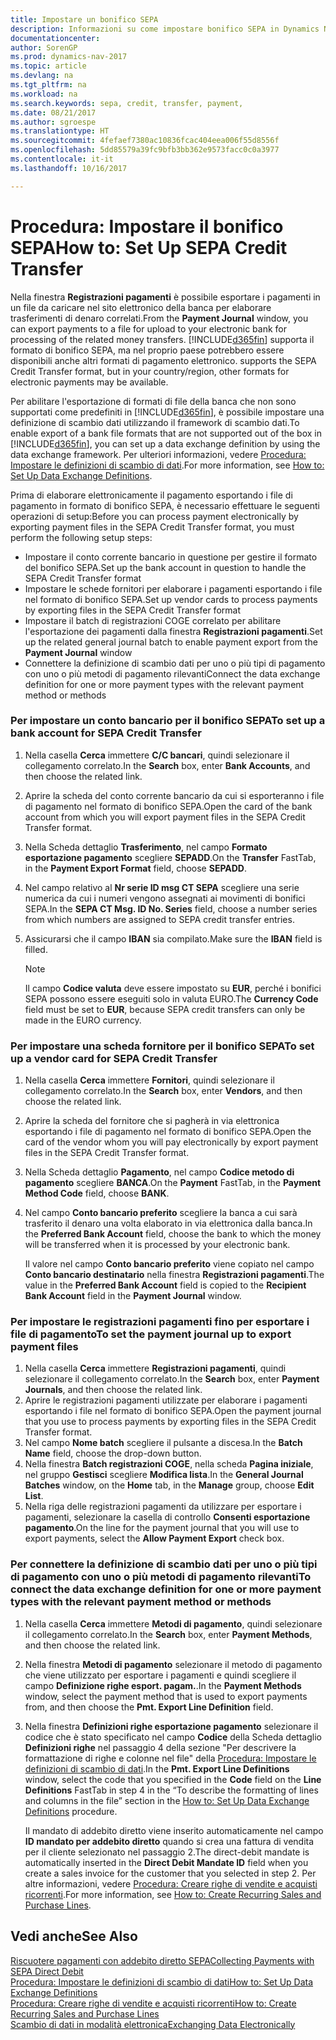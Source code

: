```yaml
---
title: Impostare un bonifico SEPA
description: Informazioni su come impostare bonifico SEPA in Dynamics NAV.
documentationcenter: 
author: SorenGP
ms.prod: dynamics-nav-2017
ms.topic: article
ms.devlang: na
ms.tgt_pltfrm: na
ms.workload: na
ms.search.keywords: sepa, credit, transfer, payment,
ms.date: 08/21/2017
ms.author: sgroespe
ms.translationtype: HT
ms.sourcegitcommit: 4fefaef7380ac10836fcac404eea006f55d8556f
ms.openlocfilehash: 5dd85579a39fc9bfb3bb362e9573facc0c0a3977
ms.contentlocale: it-it
ms.lasthandoff: 10/16/2017

---
```

# <a name="how-to-set-up-sepa-credit-transfer"></a><span data-ttu-id="2eb69-103">Procedura: Impostare il bonifico SEPA</span><span class="sxs-lookup"><span data-stu-id="2eb69-103">How to: Set Up SEPA Credit Transfer</span></span>
<span data-ttu-id="2eb69-104">Nella finestra **Registrazioni pagamenti** è possibile esportare i pagamenti in un file da caricare nel sito elettronico della banca per elaborare trasferimenti di denaro correlati.</span><span class="sxs-lookup"><span data-stu-id="2eb69-104">From the **Payment Journal** window, you can export payments to a file for upload to your electronic bank for processing of the related money transfers.</span></span> [!INCLUDE[d365fin](includes/d365fin_md.md)]<span data-ttu-id="2eb69-105"> supporta il formato di bonifico SEPA, ma nel proprio paese potrebbero essere disponibili anche altri formati di pagamento elettronico.</span><span class="sxs-lookup"><span data-stu-id="2eb69-105"> supports the SEPA Credit Transfer format, but in your country/region, other formats for electronic payments may be available.</span></span>  

<span data-ttu-id="2eb69-106">Per abilitare l'esportazione di formati di file della banca che non sono supportati come predefiniti in [!INCLUDE[d365fin](includes/d365fin_md.md)], è possibile impostare una definizione di scambio dati utilizzando il framework di scambio dati.</span><span class="sxs-lookup"><span data-stu-id="2eb69-106">To enable export of a bank file formats that are not supported out of the box in [!INCLUDE[d365fin](includes/d365fin_md.md)], you can set up a data exchange definition by using the data exchange framework.</span></span> <span data-ttu-id="2eb69-107">Per ulteriori informazioni, vedere [Procedura: Impostare le definizioni di scambio di dati](across-how-to-set-up-data-exchange-definitions.md).</span><span class="sxs-lookup"><span data-stu-id="2eb69-107">For more information, see [How to: Set Up Data Exchange Definitions](across-how-to-set-up-data-exchange-definitions.md).</span></span>  

<span data-ttu-id="2eb69-108">Prima di elaborare elettronicamente il pagamento esportando i file di pagamento in formato di bonifico SEPA, è necessario effettuare le seguenti operazioni di setup:</span><span class="sxs-lookup"><span data-stu-id="2eb69-108">Before you can process payment electronically by exporting payment files in the SEPA Credit Transfer format, you must perform the following setup steps:</span></span>  

* <span data-ttu-id="2eb69-109">Impostare il conto corrente bancario in questione per gestire il formato del bonifico SEPA.</span><span class="sxs-lookup"><span data-stu-id="2eb69-109">Set up the bank account in question to handle the SEPA Credit Transfer format</span></span>  
* <span data-ttu-id="2eb69-110">Impostare le schede fornitori per elaborare i pagamenti esportando i file nel formato di bonifico SEPA.</span><span class="sxs-lookup"><span data-stu-id="2eb69-110">Set up vendor cards to process payments by exporting files in the SEPA Credit Transfer format</span></span>  
* <span data-ttu-id="2eb69-111">Impostare il batch di registrazioni COGE correlato per abilitare l'esportazione dei pagamenti dalla finestra **Registrazioni pagamenti**.</span><span class="sxs-lookup"><span data-stu-id="2eb69-111">Set up the related general journal batch to enable payment export from the **Payment Journal** window</span></span>  
* <span data-ttu-id="2eb69-112">Connettere la definizione di scambio dati per uno o più tipi di pagamento con uno o più metodi di pagamento rilevanti</span><span class="sxs-lookup"><span data-stu-id="2eb69-112">Connect the data exchange definition for one or more payment types with the relevant payment method or methods</span></span>  

### <a name="to-set-up-a-bank-account-for-sepa-credit-transfer"></a><span data-ttu-id="2eb69-113">Per impostare un conto bancario per il bonifico SEPA</span><span class="sxs-lookup"><span data-stu-id="2eb69-113">To set up a bank account for SEPA Credit Transfer</span></span>  
1. <span data-ttu-id="2eb69-114">Nella casella **Cerca** immettere **C/C bancari**, quindi selezionare il collegamento correlato.</span><span class="sxs-lookup"><span data-stu-id="2eb69-114">In the **Search** box, enter **Bank Accounts**, and then choose the related link.</span></span>  
2. <span data-ttu-id="2eb69-115">Aprire la scheda del conto corrente bancario da cui si esporteranno i file di pagamento nel formato di bonifico SEPA.</span><span class="sxs-lookup"><span data-stu-id="2eb69-115">Open the card of the bank account from which you will export payment files in the SEPA Credit Transfer format.</span></span>  
3. <span data-ttu-id="2eb69-116">Nella Scheda dettaglio **Trasferimento**, nel campo **Formato esportazione pagamento** scegliere **SEPADD**.</span><span class="sxs-lookup"><span data-stu-id="2eb69-116">On the **Transfer** FastTab, in the **Payment Export Format** field, choose **SEPADD**.</span></span>  
4. <span data-ttu-id="2eb69-117">Nel campo relativo al **Nr serie ID msg CT SEPA** scegliere una serie numerica da cui i numeri vengono assegnati ai movimenti di bonifici SEPA.</span><span class="sxs-lookup"><span data-stu-id="2eb69-117">In the **SEPA CT Msg. ID No. Series** field, choose a number series from which numbers are assigned to SEPA credit transfer entries.</span></span>  
5. <span data-ttu-id="2eb69-118">Assicurarsi che il campo **IBAN** sia compilato.</span><span class="sxs-lookup"><span data-stu-id="2eb69-118">Make sure the **IBAN** field is filled.</span></span>  

    > [!NOTE]  
    >  <span data-ttu-id="2eb69-119">Il campo **Codice valuta** deve essere impostato su **EUR**, perché i bonifici SEPA possono essere eseguiti solo in valuta EURO.</span><span class="sxs-lookup"><span data-stu-id="2eb69-119">The **Currency Code** field must be set to **EUR**, because SEPA credit transfers can only be made in the EURO currency.</span></span>  

### <a name="to-set-up-a-vendor-card-for-sepa-credit-transfer"></a><span data-ttu-id="2eb69-120">Per impostare una scheda fornitore per il bonifico SEPA</span><span class="sxs-lookup"><span data-stu-id="2eb69-120">To set up a vendor card for SEPA Credit Transfer</span></span>  
1. <span data-ttu-id="2eb69-121">Nella casella **Cerca** immettere **Fornitori**, quindi selezionare il collegamento correlato.</span><span class="sxs-lookup"><span data-stu-id="2eb69-121">In the **Search** box, enter **Vendors**, and then choose the related link.</span></span>  
2. <span data-ttu-id="2eb69-122">Aprire la scheda del fornitore che si pagherà in via elettronica esportando i file di pagamento nel formato di bonifico SEPA.</span><span class="sxs-lookup"><span data-stu-id="2eb69-122">Open the card of the vendor whom you will pay electronically by export payment files in the SEPA Credit Transfer format.</span></span>  
3. <span data-ttu-id="2eb69-123">Nella Scheda dettaglio **Pagamento**, nel campo **Codice metodo di pagamento** scegliere **BANCA**.</span><span class="sxs-lookup"><span data-stu-id="2eb69-123">On the **Payment** FastTab, in the **Payment Method Code** field, choose **BANK**.</span></span>  
4. <span data-ttu-id="2eb69-124">Nel campo **Conto bancario preferito** scegliere la banca a cui sarà trasferito il denaro una volta elaborato in via elettronica dalla banca.</span><span class="sxs-lookup"><span data-stu-id="2eb69-124">In the **Preferred Bank Account** field, choose the bank to which the money will be transferred when it is processed by your electronic bank.</span></span>  

     <span data-ttu-id="2eb69-125">Il valore nel campo **Conto bancario preferito** viene copiato nel campo **Conto bancario destinatario** nella finestra **Registrazioni pagamenti**.</span><span class="sxs-lookup"><span data-stu-id="2eb69-125">The value in the **Preferred Bank Account** field is copied to the **Recipient Bank Account** field in the **Payment Journal** window.</span></span>  

### <a name="to-set-the-payment-journal-up-to-export-payment-files"></a><span data-ttu-id="2eb69-126">Per impostare le registrazioni pagamenti fino per esportare i file di pagamento</span><span class="sxs-lookup"><span data-stu-id="2eb69-126">To set the payment journal up to export payment files</span></span>  
1. <span data-ttu-id="2eb69-127">Nella casella **Cerca** immettere **Registrazioni pagamenti**, quindi selezionare il collegamento correlato.</span><span class="sxs-lookup"><span data-stu-id="2eb69-127">In the **Search** box, enter **Payment Journals**, and then choose the related link.</span></span>  
2. <span data-ttu-id="2eb69-128">Aprire le registrazioni pagamenti utilizzate per elaborare i pagamenti esportando i file nel formato di bonifico SEPA.</span><span class="sxs-lookup"><span data-stu-id="2eb69-128">Open the payment journal that you use to process payments by exporting files in the SEPA Credit Transfer format.</span></span>  
3. <span data-ttu-id="2eb69-129">Nel campo **Nome batch** scegliere il pulsante a discesa.</span><span class="sxs-lookup"><span data-stu-id="2eb69-129">In the **Batch Name** field, choose the drop\-down button.</span></span>  
4. <span data-ttu-id="2eb69-130">Nella finestra **Batch registrazioni COGE**, nella scheda **Pagina iniziale**, nel gruppo **Gestisci** scegliere **Modifica lista**.</span><span class="sxs-lookup"><span data-stu-id="2eb69-130">In the **General Journal Batches** window, on the **Home** tab, in the **Manage** group, choose **Edit List**.</span></span>  
5. <span data-ttu-id="2eb69-131">Nella riga delle registrazioni pagamenti da utilizzare per esportare i pagamenti, selezionare la casella di controllo **Consenti esportazione pagamento**.</span><span class="sxs-lookup"><span data-stu-id="2eb69-131">On the line for the payment journal that you will use to export payments, select the **Allow Payment Export** check box.</span></span>  

### <a name="to-connect-the-data-exchange-definition-for-one-or-more-payment-types-with-the-relevant-payment-method-or-methods"></a><span data-ttu-id="2eb69-132">Per connettere la definizione di scambio dati per uno o più tipi di pagamento con uno o più metodi di pagamento rilevanti</span><span class="sxs-lookup"><span data-stu-id="2eb69-132">To connect the data exchange definition for one or more payment types with the relevant payment method or methods</span></span>  
1. <span data-ttu-id="2eb69-133">Nella casella **Cerca** immettere **Metodi di pagamento**, quindi selezionare il collegamento correlato.</span><span class="sxs-lookup"><span data-stu-id="2eb69-133">In the **Search** box, enter **Payment Methods**, and then choose the related link.</span></span>  
2. <span data-ttu-id="2eb69-134">Nella finestra **Metodi di pagamento** selezionare il metodo di pagamento che viene utilizzato per esportare i pagamenti e quindi scegliere il campo **Definizione righe esport. pagam.**.</span><span class="sxs-lookup"><span data-stu-id="2eb69-134">In the **Payment Methods** window, select the payment method that is used to export payments from, and then choose the **Pmt. Export Line Definition** field.</span></span>  
3. <span data-ttu-id="2eb69-135">Nella finestra **Definizioni righe esportazione pagamento** selezionare il codice che è stato specificato nel campo **Codice** della Scheda dettaglio **Definizioni righe** nel passaggio 4 della sezione "Per descrivere la formattazione di righe e colonne nel file" della [Procedura: Impostare le definizioni di scambio di dati](across-how-to-set-up-data-exchange-definitions.md).</span><span class="sxs-lookup"><span data-stu-id="2eb69-135">In the **Pmt. Export Line Definitions** window, select the code that you specified in the **Code** field on the **Line Definitions** FastTab in step 4 in the “To describe the formatting of lines and columns in the file” section in the [How to: Set Up Data Exchange Definitions](across-how-to-set-up-data-exchange-definitions.md) procedure.</span></span>  

    <span data-ttu-id="2eb69-136">Il mandato di addebito diretto viene inserito automaticamente nel campo **ID mandato per addebito diretto** quando si crea una fattura di vendita per il cliente selezionato nel passaggio 2.</span><span class="sxs-lookup"><span data-stu-id="2eb69-136">The direct-debit mandate is automatically inserted in the **Direct Debit Mandate ID** field when you create a sales invoice for the customer that you selected in step 2.</span></span> <span data-ttu-id="2eb69-137">Per altre informazioni, vedere [Procedura: Creare righe di vendite e acquisti ricorrenti](sales-how-work-standard-lines.md).</span><span class="sxs-lookup"><span data-stu-id="2eb69-137">For more information, see [How to: Create Recurring Sales and Purchase Lines](sales-how-work-standard-lines.md).</span></span>  

## <a name="see-also"></a><span data-ttu-id="2eb69-138">Vedi anche</span><span class="sxs-lookup"><span data-stu-id="2eb69-138">See Also</span></span>  
[<span data-ttu-id="2eb69-139">Riscuotere pagamenti con addebito diretto SEPA</span><span class="sxs-lookup"><span data-stu-id="2eb69-139">Collecting Payments with SEPA Direct Debit</span></span>](finance-collect-payments-with-sepa-direct-debit.md)  
[<span data-ttu-id="2eb69-140">Procedura: Impostare le definizioni di scambio di dati</span><span class="sxs-lookup"><span data-stu-id="2eb69-140">How to: Set Up Data Exchange Definitions</span></span>](across-how-to-set-up-data-exchange-definitions.md)  
[<span data-ttu-id="2eb69-141">Procedura: Creare righe di vendite e acquisti ricorrenti</span><span class="sxs-lookup"><span data-stu-id="2eb69-141">How to: Create Recurring Sales and Purchase Lines</span></span>](sales-how-work-standard-lines.md)  
[<span data-ttu-id="2eb69-142">Scambio di dati in modalità elettronica</span><span class="sxs-lookup"><span data-stu-id="2eb69-142">Exchanging Data Electronically</span></span>](across-data-exchange.md)  

